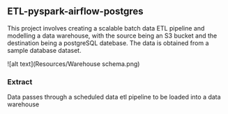 ## ETL-pyspark-airflow-postgres
This project involves creating a scalable batch data ETL pipeline and modelling a data warehouse, with the source being an S3 bucket and the destination being a postgreSQL datebase. The data is obtained from a sample database dataset.

![alt text](Resources/Warehouse schema.png)

### Extract
Data passes through a scheduled data etl pipeline to be loaded into a data warehouse
